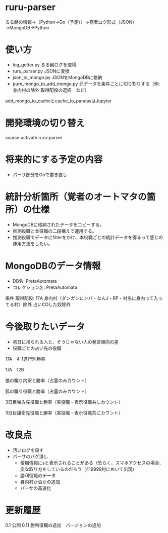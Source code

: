# ruru-parser

るる鯖の情報→（Python→Go（予定））→覚者ログ形式（JSON）→MongoDB→Python

# 使い方

* log_getter.py  るる鯖ログを取得
* ruru_parser.py  JSONに変換
* json_to_mongo.py  JSONをMongoDBに格納
* pure_mongo_to_add_mongo.py  元データを条件ごとに切り割りする（例: 身内村の除外 取得配役の選択　など）

add_mongo_to_cacheとcache_to_pandasはJupyter


# 開発環境の切り替え

source activate ruru-parser

# 将来的にする予定の内容

  * パーサ部分をGoで書き直し

# 統計分析箇所（覚者のオートマタの箇所）の仕様

  * MongoDBに格納されたデータをコピーする。
  * 推測役職と本役職の二段構えで運用する。
  * 推測役職でデータにfilterをかけ、本役職ごとの統計データを得るって感じの運用方法をしたい。

# MongoDBのデータ情報

  * DB名: PretaAutomata
  * コレクション名: PretaAutomata

条件
取得配役: 17A
身内村（ダンガンロンパ・なんJ・RP・村名に身内って入ってる村）除外
占いCOした奴除外

# 今後取りたいデータ

  * 初日に吊られる人と、そうじゃない人の発言傾向の差
  * 役職ごとの占い先の役職

17A　4-1進行別勝率

17A　12B

狼の騙り内訳と勝率（占霊のみカウント）

狐の騙り役職と勝率（占霊のみカウント）

3日目噛み先役職と勝率（実役職・表示役職共にカウント）

3日目護衛先役職と勝率（実役職・表示役職共にカウント）

# 改良点

  * 汚いログを殺す
  * パーサのバグ潰し
    * 役職情報にsと表示されることがある（恐らく、スマホアクセスの場合、変な取り方をしているのだろう（419999村において出現）
    * 勝利役職のデータ
    * 身内村か否かの追加
    * パーサの高速化

# 更新履歴

0.1 公開
0.11 勝利役職の追加　バージョンの追加